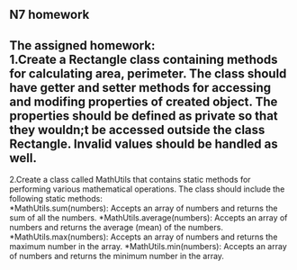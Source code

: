 ## N7 homework
**The assigned homework:**<br>
1.Create a Rectangle class containing methods for calculating area, perimeter. The class should have getter and setter methods for accessing and modifing properties of created object. The properties should be defined as private so that they wouldn;t be accessed outside the class Rectangle. Invalid values should be handled as well.<br>
---
2.Create a class called MathUtils that contains static methods for performing various mathematical operations. The class should include the following static methods:<br>
*MathUtils.sum(numbers): Accepts an array of numbers and returns the sum of all the numbers.
*MathUtils.average(numbers): Accepts an array of numbers and returns the average (mean) of the numbers.
*MathUtils.max(numbers): Accepts an array of numbers and returns the maximum number in the array.
*MathUtils.min(numbers): Accepts an array of numbers and returns the minimum number in the array.

